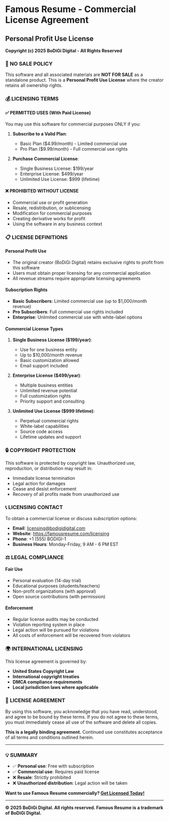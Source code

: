 # Famous Resume - Commercial License Agreement

## Personal Profit Use License

**Copyright (c) 2025 BoDiGi Digital - All Rights Reserved**

### 🚫 NO SALE POLICY
This software and all associated materials are **NOT FOR SALE** as a standalone product. This is a **Personal Profit Use License** where the creator retains all ownership rights.

### 💰 LICENSING TERMS

#### ✅ **PERMITTED USES (With Paid License)**
You may use this software for commercial purposes ONLY if you:

1. **Subscribe to a Valid Plan**:
   - Basic Plan ($4.99/month) - Limited commercial use
   - Pro Plan ($9.99/month) - Full commercial use rights
   
2. **Purchase Commercial License**:
   - Single Business License: $199/year
   - Enterprise License: $499/year
   - Unlimited Use License: $999 (lifetime)

#### ❌ **PROHIBITED WITHOUT LICENSE**
- Commercial use or profit generation
- Resale, redistribution, or sublicensing
- Modification for commercial purposes
- Creating derivative works for profit
- Using the software in any business context

### 📋 **LICENSE DEFINITIONS**

#### **Personal Profit Use**
- The original creator (BoDiGi Digital) retains exclusive rights to profit from this software
- Users must obtain proper licensing for any commercial application
- All revenue streams require appropriate licensing agreements

#### **Subscription Rights**
- **Basic Subscribers**: Limited commercial use (up to $1,000/month revenue)
- **Pro Subscribers**: Full commercial use rights included
- **Enterprise**: Unlimited commercial use with white-label options

#### **Commercial License Types**

1. **Single Business License ($199/year)**:
   - Use for one business entity
   - Up to $10,000/month revenue
   - Basic customization allowed
   - Email support included

2. **Enterprise License ($499/year)**:
   - Multiple business entities
   - Unlimited revenue potential
   - Full customization rights
   - Priority support and consulting

3. **Unlimited Use License ($999 lifetime)**:
   - Perpetual commercial rights
   - White-label capabilities
   - Source code access
   - Lifetime updates and support

### 🔒 **COPYRIGHT PROTECTION**

This software is protected by copyright law. Unauthorized use, reproduction, or distribution may result in:
- Immediate license termination
- Legal action for damages
- Cease and desist enforcement
- Recovery of all profits made from unauthorized use

### 📞 **LICENSING CONTACT**

To obtain a commercial license or discuss subscription options:

- **Email**: licensing@bodigidigital.com
- **Website**: https://famousresume.com/licensing
- **Phone**: +1 (555) BODIGI-1
- **Business Hours**: Monday-Friday, 9 AM - 6 PM EST

### ⚖️ **LEGAL COMPLIANCE**

#### **Fair Use**
- Personal evaluation (14-day trial)
- Educational purposes (students/teachers)
- Non-profit organizations (with approval)
- Open source contributions (with permission)

#### **Enforcement**
- Regular license audits may be conducted
- Violation reporting system in place
- Legal action will be pursued for violations
- All costs of enforcement will be recovered from violators

### 🌍 **INTERNATIONAL LICENSING**

This license agreement is governed by:
- **United States Copyright Law**
- **International copyright treaties**
- **DMCA compliance requirements**
- **Local jurisdiction laws where applicable**

### 📄 **LICENSE AGREEMENT**

By using this software, you acknowledge that you have read, understood, and agree to be bound by these terms. If you do not agree to these terms, you must immediately cease all use of the software and delete all copies.

**This is a legally binding agreement.** Continued use constitutes acceptance of all terms and conditions outlined herein.

---

### 💡 **SUMMARY**
- ✅ **Personal use**: Free with subscription
- ✅ **Commercial use**: Requires paid license
- ❌ **Resale**: Strictly prohibited
- ❌ **Unauthorized distribution**: Legal action will be taken

**Want to use Famous Resume commercially? [Get Licensed Today!](https://famousresume.com/licensing)**

---

**© 2025 BoDiGi Digital. All rights reserved. Famous Resume is a trademark of BoDiGi Digital.**